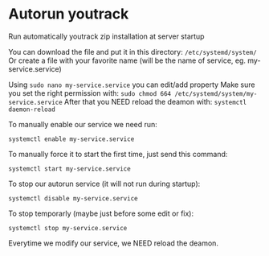 # Autorun youtrack
Run automatically youtrack zip installation at server startup

You can download the file and put it in this directory: `/etc/systemd/system/`
Or create a file with your favorite name (will be the name of service, eg. my-service.service)

Using `sudo nano my-service.service` you can edit/add property
Make sure you set the right permission with: `sudo chmod 664 /etc/systemd/system/my-service.service`
After that you NEED reload the deamon with: `systemctl daemon-reload`

To manually enable our service we need run:

    systemctl enable my-service.service

To manually force it to start the first time, just send this command:

    systemctl start my-service.service

To stop our autorun service (it will not run during startup):

    systemctl disable my-service.service

To stop temporarly (maybe just before some edit or fix):

    systemctl stop my-service.service

Everytime we modify our service, we NEED reload the deamon.
